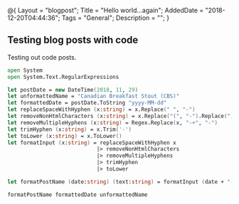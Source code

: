 @{
    Layout = "blogpost";
    Title = "Hello world...again";
    AddedDate = "2018-12-20T04:44:36";
    Tags = "General";
    Description = "";
}
## Testing blog posts with code

Testing out code posts.

```fsharp
open System
open System.Text.RegularExpressions

let postDate = new DateTime(2018, 11, 29) 
let unformattedName = "Canadian Breakfast Stout (CBS)"
let formattedDate = postDate.ToString "yyyy-MM-dd"
let replaceSpaceWithHyphen (x:string) = x.Replace(" ", "-")
let removeNonHtmlCharacters (x:string) = x.Replace("(", "-").Replace(")","-")
let removeMultipleHyphens (x:string) = Regex.Replace(x, "-+", "-")
let trimHyphen (x:string) = x.Trim('-')
let toLower (x:string) = x.ToLower()
let formatInput (x:string) = replaceSpaceWithHyphen x
                            |> removeNonHtmlCharacters
                            |> removeMultipleHyphens
                            |> trimHyphen
                            |> toLower

let formatPostName (date:string) (text:string) = formatInput (date + "-" + text) + ".jpeg"

formatPostName formattedDate unformattedName
```